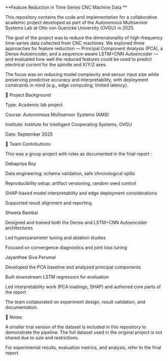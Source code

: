 **Feature Reduction in Time Series CNC Machine Data **

This repository contains the code and implementation for a collaborative academic project developed as part of the Autonomous Multisensor Systems Lab at Otto von Guericke University (OVGU) in 2025.

The goal of the project was to reduce the dimensionality of high-frequency time-series data collected from CNC machines. We explored three approaches for feature reduction — Principal Component Analysis (PCA), a Dense Autoencoder, and a sequence-aware LSTM+CNN Autoencoder — and evaluated how well the reduced features could be used to predict electrical current for the spindle and X/Y/Z axes.

The focus was on reducing model complexity and sensor input size while preserving predictive accuracy and interpretability, with deployment constraints in mind (e.g., edge computing, limited latency).

🧪 Project Background

Type: Academic lab project

Course: Autonomous Multisensor Systems (AMS)

Institute: Institute for Intelligent Cooperating Systems, OVGU

Date: September 2025

👥 Team Contributions

This was a group project with roles as documented in the final report
:

Debapriya Roy

Data engineering: schema validation, safe chronological splits

Reproducibility setup: artifact versioning, random seed control

SHAP-based model interpretability and edge deployment considerations

Supported result alignment and reporting

Shweta Bambal

Designed and trained both the Dense and LSTM+CNN Autoencoder architectures

Led hyperparameter tuning and ablation studies

Focused on convergence diagnostics and joint loss tuning

Jayanthee Siva Perumal

Developed the PCA baseline and analyzed principal components

Built downstream LSTM regressors for evaluation

Led interpretability work (PCA loadings, SHAP) and authored core parts of the report

The team collaborated on experiment design, result validation, and documentation.

📂 Notes

A smaller trial version of the dataset is included in this repository to demonstrate the pipeline.
The full dataset used in the original project is not shared due to size and restrictions.

For experimental results, evaluation metrics, and analysis, refer to the final report.
